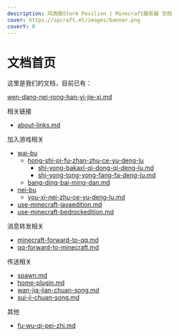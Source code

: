```yaml
---
description: 风雨阁Storm Pavilion | Minecraft服务器 文档
cover: https://spcraft.ml/images/banner.png
coverY: 0
---
```


# 文档首页

这里是我们的文档，目前已有：

[wen-dang-nei-rong-han-yi-jie-xi.md](wen-dang-nei-rong-han-yi-jie-xi.md "mention")

相关链接

* [about-links.md](about-links.md "mention")

加入游戏相关

* [wai-bu](jia-ru-you-xi/wai-bu/ "mention")
  * [hong-shi-pi-fu-zhan-zhu-ce-yu-deng-lu](jia-ru-you-xi/wai-bu/hong-shi-pi-fu-zhan-zhu-ce-yu-deng-lu/ "mention")
    * [shi-yong-bakaxl-qi-dong-qi-deng-lu.md](jia-ru-you-xi/wai-bu/hong-shi-pi-fu-zhan-zhu-ce-yu-deng-lu/shi-yong-bakaxl-qi-dong-qi-deng-lu.md "mention")
    * [shi-yong-tong-yong-fang-fa-deng-lu.md](jia-ru-you-xi/wai-bu/hong-shi-pi-fu-zhan-zhu-ce-yu-deng-lu/shi-yong-tong-yong-fang-fa-deng-lu.md "mention")
  * [bang-ding-bai-ming-dan.md](jia-ru-you-xi/wai-bu/bang-ding-bai-ming-dan.md "mention")
* [nei-bu](jia-ru-you-xi/nei-bu/ "mention")
  * [you-xi-nei-zhu-ce-yu-deng-lu.md](jia-ru-you-xi/nei-bu/you-xi-nei-zhu-ce-yu-deng-lu.md "mention")
* [use-minecraft-javaedition.md](jia-ru-you-xi/use-minecraft-javaedition.md "mention")
* [use-minecraft-bedrockedition.md](jia-ru-you-xi/use-minecraft-bedrockedition.md "mention")

消息转发相关

* [minecraft-forward-to-qq.md](chat-forward/minecraft-forward-to-qq.md "mention")
* [qq-forward-to-minecraft.md](chat-forward/qq-forward-to-minecraft.md "mention")

传送相关

* [spawn.md](teleport/spawn.md "mention")
* [home-plugin.md](teleport/home-plugin.md "mention")
* [wan-jia-jian-chuan-song.md](teleport/wan-jia-jian-chuan-song.md "mention")
* [sui-ji-chuan-song.md](teleport/sui-ji-chuan-song.md "mention")

其他

* [fu-wu-qi-pei-zhi.md](qi-ta/fu-wu-qi-pei-zhi.md "mention")

